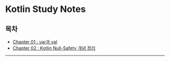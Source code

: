 # Kotlin Study Notes

## 목차

- [Chapter 01 : var과 val](#chapter-01--var과-val)
- [Chapter 02 : Kotlin Null-Safety 개념 정리](#chapter-02--kotlin-null-safety-개념-정리)

---
